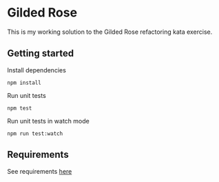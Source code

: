 # Gilded Rose

This is my working solution to the Gilded Rose refactoring kata exercise.

## Getting started

Install dependencies

```
npm install
```

Run unit tests

```
npm test
```

Run unit tests in watch mode

```
npm run test:watch
```

## Requirements

See requirements [here](https://github.com/jsstrn/gilded-rose/blob/master/requirements.md)
